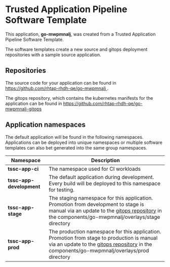 # Trusted Application Pipeline Software Template

This application, **go-mwpmnalj**, was created from a Trusted Application Pipeline Software Template.

The software templates create a new source and gitops deployment repositories with a sample source application. 

## Repositories

The source code for your application can be found in [https://github.com/rhtap-rhdh-qe/go-mwpmnalj ](https://github.com/rhtap-rhdh-qe/go-mwpmnalj ).
 
The gitops repository, which contains the kubernetes manifests for the application can be found in 
[https://github.com/rhtap-rhdh-qe/go-mwpmnalj-gitops ](https://github.com/rhtap-rhdh-qe/go-mwpmnalj-gitops ) 

## Application namespaces 

The default application will be found in the following namespaces. Applications can be deployed into unique namespaces or multiple software templates can also bet generated into the same group namespaces.  

|  Namespace   |  Description   |  
| -------- | -------- |
| **tssc-app-ci** | The namespace used for CI workloads |
| **tssc-app-development** | The default application during development. Every build will be deployed to this namespace for testing. |
| **tssc-app-stage** | The staging namespace for this application. Promotion from development to stage is manual via an update to the [gitops repository](https://github.com/rhtap-rhdh-qe/go-mwpmnalj-gitops ) in the components/go-mwpmnalj/overlays/stage directory |
| **tssc-app-prod** | The production namespace for this application. Promotion from stage to production is manual via an update to the [gitops repository](https://github.com/rhtap-rhdh-qe/go-mwpmnalj-gitops ) in the components/go-mwpmnalj/overlays/prod directory |